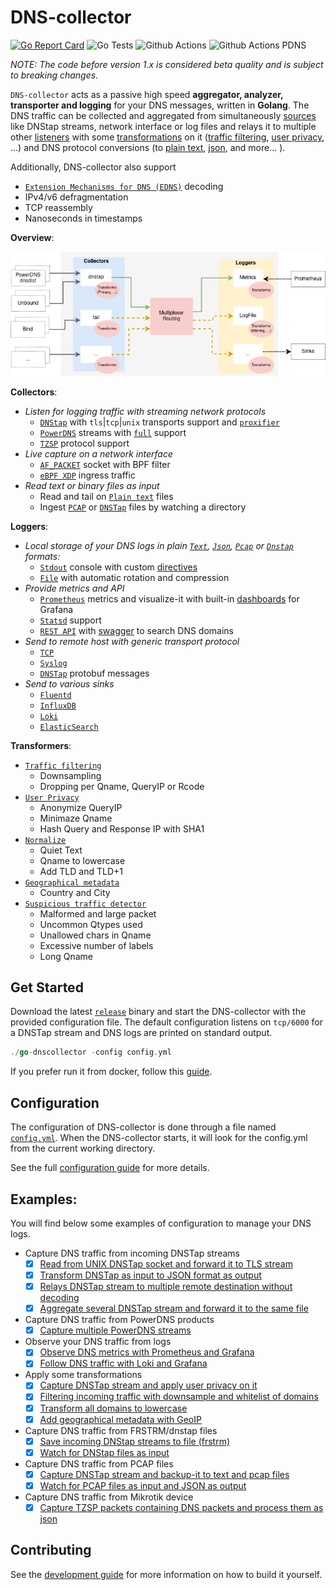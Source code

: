 # DNS-collector

[![Go Report Card](https://goreportcard.com/badge/github.com/dmachard/go-dns-collector)](https://goreportcard.com/report/dmachard/go-dns-collector)
![Go Tests](https://github.com/dmachard/go-dns-collector/actions/workflows/testing-go.yml/badge.svg)
![Github Actions](https://github.com/dmachard/go-dns-collector/actions/workflows/testing-dnstap.yml/badge.svg)
![Github Actions PDNS](https://github.com/dmachard/go-dns-collector/actions/workflows/testing-powerdns.yml/badge.svg)

*NOTE: The code before version 1.x is considered beta quality and is subject to breaking changes.*

`DNS-collector` acts as a passive high speed **aggregator, analyzer, transporter and logging** for your DNS messages, written in **Golang**. The DNS traffic can be collected and aggregated from simultaneously [sources](doc/collectors.md) like DNStap streams, network interface or log files and relays it to multiple other [listeners](doc/loggers.md) with some [transformations](doc/transformers.md) on it ([traffic filtering](doc/transformers.md#dns-filtering), [user privacy](doc/transformers.md#user-privacy), ...) and DNS protocol conversions (to [plain text](doc/configuration.md#custom-text-format), [json](doc/dnsjson.md), and more... ).

Additionally, DNS-collector also support 
- [`Extension Mechanisms for DNS (EDNS)`](doc/dnsparser.md) decoding
- IPv4/v6 defragmentation
- TCP reassembly
- Nanoseconds in timestamps

**Overview**:

![overview](doc/overview.png)

**Collectors**:
- *Listen for logging traffic with streaming network protocols*
    - [`DNStap`](doc/collectors.md#dns-tap) with `tls`|`tcp`|`unix` transports support and [`proxifier`](doc/collectors.md#dns-tap-proxifier)
    - [`PowerDNS`](doc/collectors.md#protobuf-powerdns) streams with [`full`](doc/powerdns.md)  support
    - [`TZSP`](doc/collectors.md#tzsp) protocol support
- *Live capture on a network interface*
    - [`AF_PACKET`](doc/collectors.md#live-capture-with-af_packet) socket with BPF filter
    - [`eBPF XDP`](doc/collectors.md#live-capture-with-ebpf-xdp) ingress traffic
- *Read text or binary files as input*
    - Read and tail on [`Plain text`](doc/collectors.md#tail) files
    - Ingest [`PCAP`](doc/collectors.md#file-ingestor) or [`DNSTap`](doc/collectors.md#file-ingestor) files by watching a directory

**Loggers**:

- *Local storage of your DNS logs in plain [`Text`](doc/configuration.md#custom-text-format),  [`Json`](doc/dnsjson.md), [`Pcap`](doc/loggers.md#log-file) or [`Dnstap`](doc/loggers.md#log-file) formats:*
    - [`Stdout`](doc/loggers.md#stdout) console with custom [directives](doc/configuration.md#custom-text-format)
    - [`File`](doc/loggers.md#log-file) with automatic rotation and compression
- *Provide metrics and API*
    - [`Prometheus`](doc/loggers.md#prometheus) metrics and visualize-it with built-in [dashboards](doc/dashboards.md) for Grafana
    - [`Statsd`](doc/loggers.md#statsd-client) support
    - [`REST API`](doc/loggers.md#rest-api) with [swagger](https://generator.swagger.io/?url=https://raw.githubusercontent.com/dmachard/go-dnscollector/main/doc/swagger.yml) to search DNS domains
- *Send to remote host with generic transport protocol*
    - [`TCP`](doc/loggers.md#tcp-client)
    - [`Syslog`](doc/loggers.md#syslog)
    - [`DNSTap`](doc/loggers.md#dnstap-client) protobuf messages
- *Send to various sinks*
    - [`Fluentd`](doc/loggers.md#fluentd-client)
    - [`InfluxDB`](doc/loggers.md#influxdb-client)
    - [`Loki`](doc/loggers.md#loki-client)
    - [`ElasticSearch`](doc/loggers.md#elasticsearch-client)

**Transformers**:

- [`Traffic filtering`](doc/transformers.md#dns-filtering)
    - Downsampling
    - Dropping per Qname, QueryIP or Rcode
- [`User Privacy`](doc/transformers.md#user-privacy)
    - Anonymize QueryIP
    - Minimaze Qname
    - Hash Query and Response IP with SHA1
- [`Normalize`](doc/transformers.md#normalize)
    - Quiet Text
    - Qname to lowercase
    - Add TLD and TLD+1
- [`Geographical metadata`](doc/transformers.md#geoip-support)
    - Country and City
- [`Suspicious traffic detector`](doc/transformers.md#suspicious)
    - Malformed and large packet
    - Uncommon Qtypes used
    - Unallowed chars in Qname
    - Excessive number of labels
    - Long Qname

## Get Started

Download the latest [`release`](https://github.com/dmachard/go-dns-collector/releases) binary and start the DNS-collector with the provided configuration file. The default configuration listens on `tcp/6000` for a DNSTap stream and DNS logs are printed on standard output.

```go
./go-dnscollector -config config.yml
```

If you prefer run it from docker, follow this [guide](doc/docker.md).

## Configuration

The configuration of DNS-collector is done through a file named [`config.yml`](config.yml). When the DNS-collector starts, it will look for the config.yml from the current working directory. 

See the full [configuration guide](doc/configuration.md) for more details.

## Examples:

You will find below some examples of configuration to manage your DNS logs.

- Capture DNS traffic from incoming DNSTap streams
    - [x] [Read from UNIX DNSTap socket and forward it to TLS stream](example-config/use-case-5.yml)
    - [x] [Transform DNSTap as input to JSON format as output](example-config/use-case-3.yml)
    - [x] [Relays DNSTap stream to multiple remote destination without decoding](example-config/use-case-12.yml)
    - [x] [Aggregate several DNSTap stream and forward it to the same file](example-config/use-case-7.yml)

- Capture DNS traffic from PowerDNS products
    - [x] [Capture multiple PowerDNS streams](example-config/use-case-8.yml)

- Observe your DNS traffic from logs
    - [x] [Observe DNS metrics with Prometheus and Grafana](example-config/use-case-2.yml)
    - [x] [Follow DNS traffic with Loki and Grafana](example-config/use-case-4.yml)

- Apply some transformations
    - [x] [Capture DNSTap stream and apply user privacy on it](example-config/use-case-6.yml)
    - [x] [Filtering incoming traffic with downsample and whitelist of domains](example-config/use-case-9.yml)
    - [x] [Transform all domains to lowercase](example-config/use-case-10.yml)
    - [x] [Add geographical metadata with GeoIP](example-config/use-case-11.yml)

- Capture DNS traffic from FRSTRM/dnstap files
    - [x] [Save incoming DNStap streams to file (frstrm)](example-config/use-case-13.yml)
    - [x] [Watch for DNStap files as input](example-config/use-case-14.yml)

- Capture DNS traffic from PCAP files
    - [x] [Capture DNSTap stream and backup-it to text and pcap files](example-config/use-case-1.yml)
    - [x] [Watch for PCAP files as input and JSON as output](example-config/use-case-15.yml)
    
- Capture DNS traffic from Mikrotik device
    - [x] [Capture TZSP packets containing DNS packets and process them as json](example-config/use-case-17.yml)

## Contributing

See the [development guide](doc/development.md) for more information on how to build it yourself.

